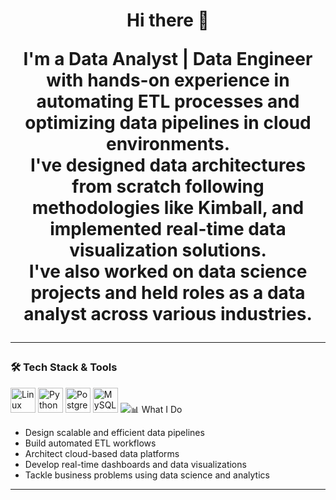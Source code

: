 <h1 align="center">Hi there 👋

<p align="center">
  I'm a <strong>Data Analyst | Data Engineer</strong> with hands-on experience in automating ETL processes and optimizing data pipelines in cloud environments. <br>
  I've designed data architectures from scratch following methodologies like <strong>Kimball</strong>, and implemented real-time data visualization solutions. <br>
  I've also worked on data science projects and held roles as a data analyst across various industries.
</p>

---

### 🛠️ Tech Stack & Tools

<p align="left">
  <img src="https://cdn.jsdelivr.net/gh/devicons/devicon/icons/linux/linux-original.svg" alt="Linux" width="40" height="40"/>
  <img src="https://cdn.jsdelivr.net/gh/devicons/devicon/icons/python/python-original.svg" alt="Python" width="40" height="40"/>
  <img src="https://cdn.jsdelivr.net/gh/devicons/devicon/icons/postgresql/postgresql-original.svg" alt="PostgreSQL" width="40" height="40"/>
  <img src="https://cdn.jsdelivr.net/gh/devicons/devicon/icons/mysql/mysql-original.svg" alt="MySQL" width="40" height="40"/>
  <img src="


---

### 📊 What I Do
- Design scalable and efficient data pipelines
- Build automated ETL workflows
- Architect cloud-based data platforms
- Develop real-time dashboards and data visualizations
- Tackle business problems using data science and analytics

---



